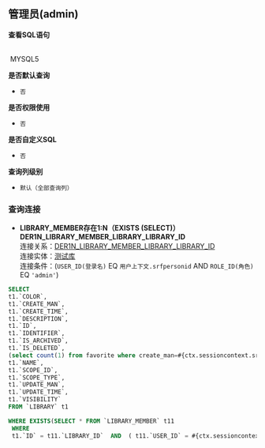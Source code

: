 ## 管理员(admin) <!-- {docsify-ignore-all} -->



<p class="panel-title"><b>查看SQL语句</b></p>
<br>

<el-row>
&nbsp;<el-tag @click="MYSQL5 = true">MYSQL5</el-tag>
</el-row>

<br>
<p class="panel-title"><b>是否默认查询</b></p>

* `否`

<p class="panel-title"><b>是否权限使用</b></p>

* `否`

<p class="panel-title"><b>是否自定义SQL</b></p>

* `否`

<p class="panel-title"><b>查询列级别</b></p>

* `默认（全部查询列）`




### 查询连接
* **LIBRARY_MEMBER存在1:N（EXISTS (SELECT)）DER1N_LIBRARY_MEMBER_LIBRARY_LIBRARY_ID**<br>
连接关系：[DER1N_LIBRARY_MEMBER_LIBRARY_LIBRARY_ID](der/DER1N_LIBRARY_MEMBER_LIBRARY_LIBRARY_ID)<br>
连接实体：[测试库](module/TestMgmt/library)<br>
连接条件：(`USER_ID(登录名)` EQ `用户上下文.srfpersonid` AND `ROLE_ID(角色)` EQ `'admin'`)<br>




<el-dialog v-model="MYSQL5" title="MYSQL5">

```sql
SELECT
t1.`COLOR`,
t1.`CREATE_MAN`,
t1.`CREATE_TIME`,
t1.`DESCRIPTION`,
t1.`ID`,
t1.`IDENTIFIER`,
t1.`IS_ARCHIVED`,
t1.`IS_DELETED`,
(select count(1) from favorite where create_man=#{ctx.sessioncontext.srfpersonid} and OWNER_ID=t1.`ID` ) AS `IS_FAVORITE`,
t1.`NAME`,
t1.`SCOPE_ID`,
t1.`SCOPE_TYPE`,
t1.`UPDATE_MAN`,
t1.`UPDATE_TIME`,
t1.`VISIBILITY`
FROM `LIBRARY` t1 

WHERE EXISTS(SELECT * FROM `LIBRARY_MEMBER` t11 
 WHERE 
 t1.`ID` = t11.`LIBRARY_ID`  AND  ( t11.`USER_ID` = #{ctx.sessioncontext.srfpersonid}  AND  t11.`ROLE_ID` = 'admin' ) )
```

</el-dialog>

<script>
 const { createApp } = Vue
  createApp({
    data() {
      return {
                MYSQL5 : false
        
      }
    },
    methods: {
    }
  }).use(ElementPlus).mount('#app')
</script>